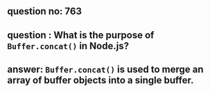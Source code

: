 
      
## question no: 763

## question : What is the purpose of `Buffer.concat()` in Node.js?

## answer: `Buffer.concat()` is used to merge an array of buffer objects into a single buffer.
      